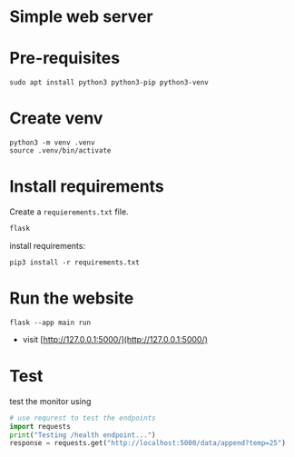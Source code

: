 # Simple web server

# Pre-requisites


```
sudo apt install python3 python3-pip python3-venv
```

# Create venv

```
python3 -m venv .venv
source .venv/bin/activate
```

# Install requirements

Create a `requierements.txt` file.

``` requirements.txt
flask
```

install requirements:

```
pip3 install -r requirements.txt
```

# Run the website

```
flask --app main run
```

- visit [http://127.0.0.1:5000/](http://127.0.0.1:5000/)

# Test

test the monitor using

``` python
# use requrest to test the endpoints
import requests
print("Testing /health endpoint...")
response = requests.get("http://localhost:5000/data/append?temp=25")
```
